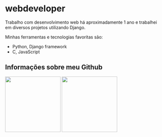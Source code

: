 # webdeveloper

Trabalho com desenvolvimento web há aproximadamente 1 ano e trabalhei em diversos projetos utilizando Django.


Minhas ferramentas e tecnologias favoritas são:

- Python, Django framework
- C, JavaScript

## Informações sobre meu Github

<div>
<img height="180em" src="https://github-readme-stats.vercel.app/api?username=michel110299&show_icons=true&theme=tokyonight&include_all_commits=true&count_private=true&locale=pt-br"/>

<img height="180em" src="https://github-readme-stats.vercel.app/api/top-langs/?username=michel110299&layout=compact&locale=pt-br&show_icons=true&theme=tokyonight&&include_all_commits=true&count_private=true"/>    
</div>
